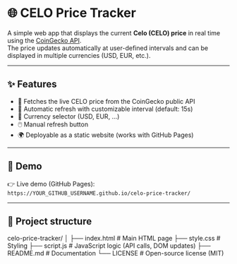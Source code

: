 # 🌐 CELO Price Tracker

A simple web app that displays the current **Celo (CELO) price** in real time using the [CoinGecko API](https://www.coingecko.com/).  
The price updates automatically at user-defined intervals and can be displayed in multiple currencies (USD, EUR, etc.).

---

## ✨ Features
- 📡 Fetches the live CELO price from the CoinGecko public API  
- 🔄 Automatic refresh with customizable interval (default: 15s)  
- 💱 Currency selector (USD, EUR, …)  
- 🖱️ Manual refresh button  
- 🌍 Deployable as a static website (works with GitHub Pages)

---

## 🚀 Demo
👉 Live demo (GitHub Pages):  
`https://YOUR_GITHUB_USERNAME.github.io/celo-price-tracker/`

---

## 📂 Project structure
celo-price-tracker/
│
├── index.html # Main HTML page
├── style.css # Styling
├── script.js # JavaScript logic (API calls, DOM updates)
├── README.md # Documentation
└── LICENSE # Open-source license (MIT)
